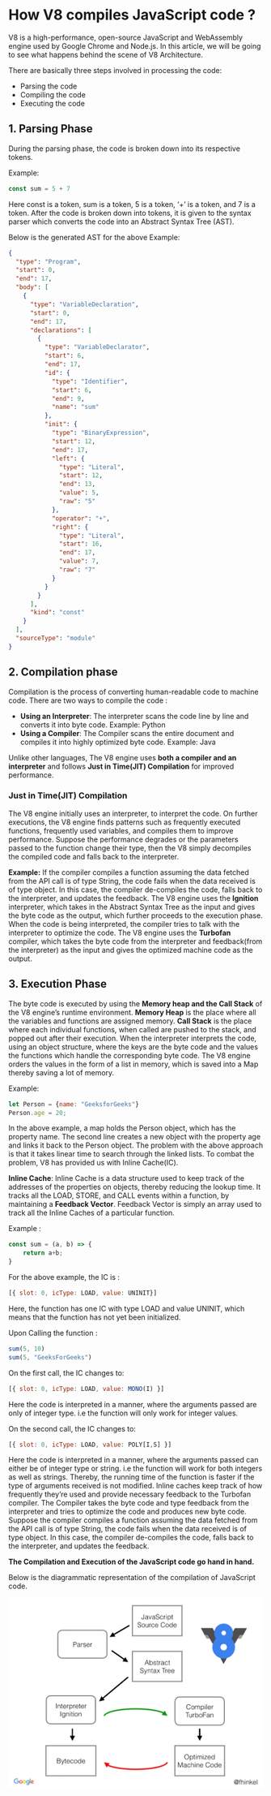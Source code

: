 # How V8 compiles JavaScript code ?

V8 is a high-performance, open-source JavaScript and WebAssembly engine used by Google Chrome and Node.js. In this article, we will be going to see what happens behind the scene of V8 Architecture.

There are basically three steps involved in processing the code:

- Parsing the code
- Compiling the code
- Executing the code

## 1. Parsing Phase

During the parsing phase, the code is broken down into its respective tokens.

Example:

```javascript
const sum = 5 + 7
```

Here const is a token, sum is a token, 5 is a token, ‘+’ is a token, and 7 is a token. After the code is broken down into tokens, it is given to the syntax parser which converts the code into an Abstract Syntax Tree (AST).

Below is the generated AST for the above Example:

```json
{
  "type": "Program",
  "start": 0,
  "end": 17,
  "body": [
    {
      "type": "VariableDeclaration",
      "start": 0,
      "end": 17,
      "declarations": [
        {
          "type": "VariableDeclarator",
          "start": 6,
          "end": 17,
          "id": {
            "type": "Identifier",
            "start": 6,
            "end": 9,
            "name": "sum"
          },
          "init": {
            "type": "BinaryExpression",
            "start": 12,
            "end": 17,
            "left": {
              "type": "Literal",
              "start": 12,
              "end": 13,
              "value": 5,
              "raw": "5"
            },
            "operator": "+",
            "right": {
              "type": "Literal",
              "start": 16,
              "end": 17,
              "value": 7,
              "raw": "7"
            }
          }
        }
      ],
      "kind": "const"
    }
  ],
  "sourceType": "module"
}
```

## 2. Compilation phase

Compilation is the process of converting human-readable code to machine code. There are two ways to compile the code : 

- **Using an Interpreter**: The interpreter scans the code line by line and converts it into byte code. Example: Python
- **Using a Compiler**: The Compiler scans the entire document and compiles it into highly optimized byte code. Example: Java

Unlike other languages, The V8 engine uses **both a compiler and an interpreter** and follows **Just in Time(JIT) Compilation** for improved performance.

### Just in Time(JIT) Compilation

The V8 engine initially uses an interpreter, to interpret the code. On further executions, the V8 engine finds patterns such as frequently executed functions, frequently used variables, and compiles them to improve performance. Suppose the performance degrades or the parameters passed to the function change their type, then the V8 simply decompiles the compiled code and falls back to the interpreter. 

**Example:**  If the compiler compiles a function assuming the data fetched from the API call is of type String, the code fails when the data received is of type object. In this case, the compiler de-compiles the code, falls back to the interpreter, and updates the feedback. The V8 engine uses the **Ignition** interpreter, which takes in the Abstract Syntax Tree as the input and gives the byte code as the output, which further proceeds to the execution phase. When the code is being interpreted, the compiler tries to talk with the interpreter to optimize the code. The V8 engine uses the **Turbofan** compiler, which takes the byte code from the interpreter and feedback(from the interpreter) as the input and gives the optimized machine code as the output.

## 3. Execution Phase

The byte code is executed by using the **Memory heap and the Call Stack** of the V8 engine’s runtime environment. **Memory Heap** is the place where all the variables and functions are assigned memory. **Call Stack** is the place where each individual functions, when called are pushed to the stack, and popped out after their execution. When the interpreter interprets the code, using an object structure, where the keys are the byte code and the values the functions which handle the corresponding byte code. The V8 engine orders the values in the form of a list in memory, which is saved into a Map thereby saving a lot of memory. 

Example: 

```javascript
let Person = {name: "GeeksforGeeks"}
Person.age = 20;
```

In the above example, a map holds the Person object, which has the property name. The second line creates a new object with the property age and links it back to the Person object. The problem with the above approach is that it takes linear time to search through the linked lists. To combat the problem, V8 has provided us with Inline Cache(IC).

**Inline Cache**: Inline Cache is a data structure used to keep track of the addresses of the properties on objects, thereby reducing the lookup time. It tracks all the LOAD, STORE, and CALL events within a function, by maintaining a **Feedback Vector**. Feedback Vector is simply an array used to track all the Inline Caches of a particular function.

Example : 

```javascript
const sum = (a, b) => {
    return a+b;
}
```

For the above example, the IC is :

```javascript
[{ slot: 0, icType: LOAD, value: UNINIT}]
```

Here, the function has one IC with type LOAD and value UNINIT, which means that the function has not yet been initialized.

Upon Calling the function :

```javascript
sum(5, 10)
sum(5, "GeeksForGeeks")
```

On the first call, the IC changes to:

```javascript
[{ slot: 0, icType: LOAD, value: MONO(I) }]
```

Here the code is interpreted in a manner, where the arguments passed are only of integer type. i.e the function will only work for integer values.

On the second call, the IC changes to:

```javascript
[{ slot: 0, icType: LOAD, value: POLY[I,S] }]
```

Here the code is interpreted in a manner, where the arguments passed can either be of integer type or string. i.e the function will work for both integers as well as strings. Thereby, the running time of the function is faster if the type of arguments received is not modified. Inline caches keep track of how frequently they’re used and provide necessary feedback to the Turbofan compiler. The Compiler takes the byte code and type feedback from the interpreter and tries to optimize the code and produces new byte code. Suppose the compiler compiles a function assuming the data fetched from the API call is of type String, the code fails when the data received is of type object. In this case, the compiler de-compiles the code, falls back to the interpreter, and updates the feedback.

**The Compilation and Execution of the JavaScript code go hand in hand.**

Below is the diagrammatic representation of the compilation of JavaScript code.

![V8](./v8-1.webp)